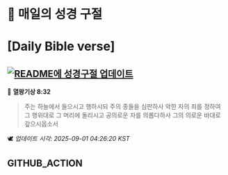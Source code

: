 # 🙏 매일의 성경 구절
# [Daily Bible verse]
## [![README에 성경구절 업데이트](https://github.com/DONGSUKA/first_test/actions/workflows/update-readme-bible.yml/badge.svg)](https://github.com/DONGSUKA/first_test/actions/workflows/update-readme-bible.yml)
<!-- START_BIBLE_VERSE -->
📖 **열왕기상 8:32**
> 주는 하늘에서 들으시고 행하시되 주의 종들을 심판하사 악한 자의 죄를 정하여 그 행위대로 그 머리에 돌리시고 공의로운 자를 의롭다하사 그의 의로운 바대로 갚으시옵소서

🕊️ _업데이트 시각: 2025-09-01 04:26:20 KST_
  <!-- END_BIBLE_VERSE -->
## GITHUB_ACTION
